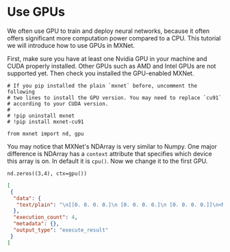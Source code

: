 # Use GPUs

We often use GPU to train and deploy neural networks, because it often offers significant more computation power compared to a CPU. This tutorial we will introduce how to use GPUs in MXNet. 

First, make sure you have at least one Nvidia GPU in your machine and CUDA properly installed. Other GPUs such as AMD and Intel GPUs are not supported yet. Then check you installed the GPU-enabled MXNet. 

```{.python .input  n=2}
# If you pip installed the plain `mxnet` before, uncomment the following 
# two lines to install the GPU version. You may need to replace `cu91` 
# according to your CUDA version. 
#
# !pip uninstall mxnet
# !pip install mxnet-cu91

from mxnet import nd, gpu

```

You may notice that MXNet's NDArray is very similar to Numpy. One major difference is NDArray has a `context` attribute that specifies which device this array is on. In default it is `cpu()`. Now we change it to the first GPU. 

```{.python .input  n=4}
nd.zeros((3,4), ctx=gpu())
```

```{.json .output n=4}
[
 {
  "data": {
   "text/plain": "\n[[0. 0. 0. 0.]\n [0. 0. 0. 0.]\n [0. 0. 0. 0.]]\n<NDArray 3x4 @gpu(0)>"
  },
  "execution_count": 4,
  "metadata": {},
  "output_type": "execute_result"
 }
]
```
